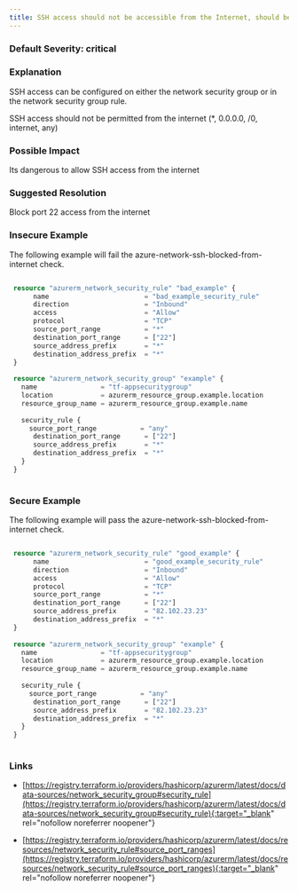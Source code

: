 ```yaml
---
title: SSH access should not be accessible from the Internet, should be blocked on port 22
---
```


### Default Severity: <span class="severity critical">critical</span>

### Explanation

SSH access can be configured on either the network security group or in the network security group rule. 

SSH access should not be permitted from the internet (*, 0.0.0.0, /0, internet, any)

### Possible Impact
Its dangerous to allow SSH access from the internet

### Suggested Resolution
Block port 22 access from the internet


### Insecure Example

The following example will fail the azure-network-ssh-blocked-from-internet check.
```terraform

 resource "azurerm_network_security_rule" "bad_example" {
      name                        = "bad_example_security_rule"
      direction                   = "Inbound"
      access                      = "Allow"
      protocol                    = "TCP"
      source_port_range           = "*"
      destination_port_range      = ["22"]
      source_address_prefix       = "*"
      destination_address_prefix  = "*"
 }
 
 resource "azurerm_network_security_group" "example" {
   name                = "tf-appsecuritygroup"
   location            = azurerm_resource_group.example.location
   resource_group_name = azurerm_resource_group.example.name
   
   security_rule {
 	 source_port_range           = "any"
      destination_port_range      = ["22"]
      source_address_prefix       = "*"
      destination_address_prefix  = "*"
   }
 }
 
```



### Secure Example

The following example will pass the azure-network-ssh-blocked-from-internet check.
```terraform

 resource "azurerm_network_security_rule" "good_example" {
      name                        = "good_example_security_rule"
      direction                   = "Inbound"
      access                      = "Allow"
      protocol                    = "TCP"
      source_port_range           = "*"
      destination_port_range      = ["22"]
      source_address_prefix       = "82.102.23.23"
      destination_address_prefix  = "*"
 }
 
 resource "azurerm_network_security_group" "example" {
   name                = "tf-appsecuritygroup"
   location            = azurerm_resource_group.example.location
   resource_group_name = azurerm_resource_group.example.name
   
   security_rule {
 	 source_port_range           = "any"
      destination_port_range      = ["22"]
      source_address_prefix       = "82.102.23.23"
      destination_address_prefix  = "*"
   }
 }
 
```



### Links


- [https://registry.terraform.io/providers/hashicorp/azurerm/latest/docs/data-sources/network_security_group#security_rule](https://registry.terraform.io/providers/hashicorp/azurerm/latest/docs/data-sources/network_security_group#security_rule){:target="_blank" rel="nofollow noreferrer noopener"}

- [https://registry.terraform.io/providers/hashicorp/azurerm/latest/docs/resources/network_security_rule#source_port_ranges](https://registry.terraform.io/providers/hashicorp/azurerm/latest/docs/resources/network_security_rule#source_port_ranges){:target="_blank" rel="nofollow noreferrer noopener"}



